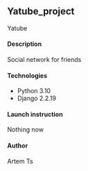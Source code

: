 ## Yatube_project
Yatube
#### Description
Social network for friends
#### Technologies
- Python 3.10
- Django 2.2.19
#### Launch instruction
Nothing now
#### Author
Artem Ts
